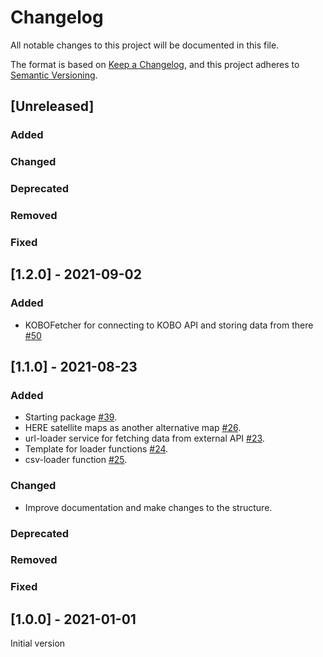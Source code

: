 # Changelog

All notable changes to this project will be documented in this file.

The format is based on [Keep a Changelog](https://keepachangelog.com/en/1.0.0/),
and this project adheres to [Semantic Versioning](https://semver.org/spec/v2.0.0.html).

## [Unreleased]

### Added

### Changed

### Deprecated

### Removed

### Fixed

## [1.2.0] - 2021-09-02

### Added

- KOBOFetcher for connecting to KOBO API and storing data from there [#50](https://github.com/openkfw/Oscar/issues/50)

## [1.1.0] - 2021-08-23

### Added

- Starting package [#39](https://github.com/openkfw/Oscar/pull/39).
- HERE satellite maps as another alternative map [#26](https://github.com/openkfw/Oscar/issues/26).
- url-loader service for fetching data from external API [#23](https://github.com/openkfw/Oscar/issues/23).
- Template for loader functions [#24](https://github.com/openkfw/Oscar/issues/24).
- csv-loader function [#25](https://github.com/openkfw/Oscar/issues/25).

### Changed

- Improve documentation and make changes to the structure.

### Deprecated

### Removed

### Fixed

## [1.0.0] - 2021-01-01

Initial version
